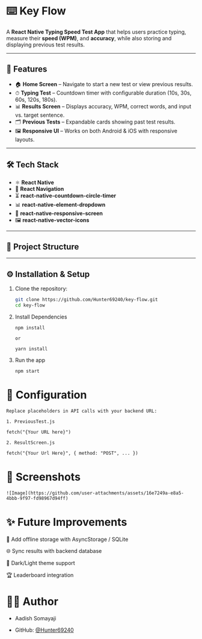 ﻿# ⌨️ Key Flow

A **React Native Typing Speed Test App** that helps users practice typing, measure their **speed (WPM)**, and **accuracy**, while also storing and displaying previous test results.

---

## 🚀 Features

- 🏠 **Home Screen** – Navigate to start a new test or view previous results.  
- ⏱ **Typing Test** – Countdown timer with configurable duration (10s, 30s, 60s, 120s, 180s).  
- 📊 **Results Screen** – Displays accuracy, WPM, correct words, and input vs. target sentence.  
- 🗂 **Previous Tests** – Expandable cards showing past test results.  
- 🖼 **Responsive UI** – Works on both Android & iOS with responsive layouts.  

---

## 🛠 Tech Stack

- ⚛️ **React Native**  
- 📱 **React Navigation**  
- ⏳ **react-native-countdown-circle-timer**  
- 📊 **react-native-element-dropdown**  
- 🎨 **react-native-responsive-screen**  
- 🖼 **react-native-vector-icons**  

---

## 📂 Project Structure



---

## ⚙️ Installation & Setup

1. Clone the repository:

   ```bash
   git clone https://github.com/Hunter69240/key-flow.git
   cd key-flow

2. Install Dependencies
    ```
    npm install
    
    or

    yarn install

3. Run the app
    ```
    npm start
    ```

# 🔧 Configuration

    Replace placeholders in API calls with your backend URL:

    1. PreviousTest.js

    fetch("{Your URL here}")

    2. ResultScreen.js

    fetch("{Your Url Here}", { method: "POST", ... })

# 📸 Screenshots

    ![Image](https://github.com/user-attachments/assets/16e7249a-e8a5-4bbb-9f97-fd98967d94ff)


# ✨ Future Improvements

🔄 Add offline storage with AsyncStorage / SQLite

🌐 Sync results with backend database

🎨 Dark/Light theme support

🏆 Leaderboard integration


# 🙋‍♂️ Author
 - Aadish Somayaji

 - GitHub: [@Hunter69240](https://github.com/Hunter69240)
